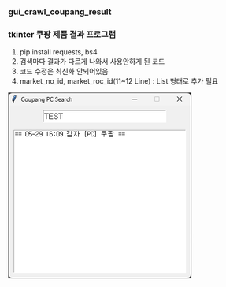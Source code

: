 ### gui_crawl_coupang_result

### tkinter 쿠팡 제품 결과 프로그램

1. pip install requests, bs4
2. 검색마다 결과가 다르게 나와서 사용안하게 된 코드
3. 코드 수정은 최신화 안되어있음
4. market_no_id, market_roc_id(11~12 Line) : List 형태로 추가 필요

![docs](gui_crawl_coupang_result.png)
